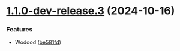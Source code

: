 # [1.1.0-dev-release.3](https://github.com/subhashish-clg/semnatic-versioning/compare/v1.1.0-dev-release.2...v1.1.0-dev-release.3) (2024-10-16)


### Features

* Wodood ([be581fd](https://github.com/subhashish-clg/semnatic-versioning/commit/be581fd68b83580c5904babe0fd48d5b9e0731d2))
